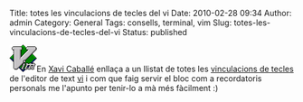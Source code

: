Title: totes les vinculacions de tecles del vi
Date: 2010-02-28 09:34
Author: admin
Category: General
Tags: consells, terminal, vim
Slug: totes-les-vinculacions-de-tecles-del-vi
Status: published

[<img src="./wp-content/uploads/2007/12/vimlogo.png" title="logotip del vim" class="alignright size-full wp-image-251" width="48" height="48" />](http://gil.badall.net/wp-content/uploads/2007/12/vimlogo.png)En [Xavi Caballé](http://caballe.cat/wp/totes-les-combinacions-de-tecles-per-a-vi/ "Entrada en el bloc d'en Xavi Caballé sobre les vinculacions de tecles del vi") enllaça a un llistat de totes les [vinculacions de tecles](http://hea-www.harvard.edu/~fine/Tech/vi.html "Web on es llisten les vinculacions de tecles de l'editor de text vi") de l'editor de text [vi](http://www.vim.org) i com que faig servir el bloc com a recordatoris personals me l'apunto per tenir-lo a mà més fàcilment :)
